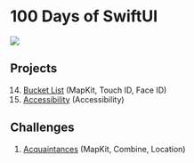 # 100 Days of SwiftUI
<img src="https://img.shields.io/badge/Swift-5.4-orange.svg" />

## Projects

14. [Bucket List](https://github.com/alexeychuvagin/HackingWithSwiftUI/tree/master/Projects/Project%2014%20(BucketList)) (MapKit, Touch ID, Face ID)
15. [Accessibility](https://github.com/alexeychuvagin/HackingWithSwiftUI/tree/master/Projects/Project%2015%20(Accessibility)) (Accessibility)

## Challenges

1. [Acquaintances](https://github.com/alexeychuvagin/HackingWithSwiftUI/tree/master/Challenges/Acquaintances) (MapKit, Combine, Location)